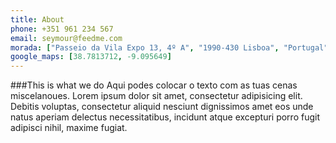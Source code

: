 ```yaml
---
title: About
phone: +351 961 234 567
email: seymour@feedme.com
morada: ["Passeio da Vila Expo 13, 4º A", "1990-430 Lisboa", "Portugal"]
google_maps: [38.7813712, -9.095649]
---
```


###This is what we do
Aqui podes colocar o texto com as tuas cenas miscelanoues.
Lorem ipsum dolor sit amet, consectetur adipisicing elit. Debitis voluptas, consectetur aliquid nesciunt dignissimos amet eos unde natus aperiam delectus necessitatibus, incidunt atque excepturi porro fugit adipisci nihil, maxime fugiat.
